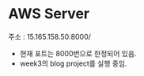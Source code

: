 # AWS Server
<a herf="15.165.158.50:8000/">주소 : 15.165.158.50:8000/</a>  
- 현재 포트는 8000번으로 한정되어 있음.  
- week3의 blog project를 실행 중임. 


